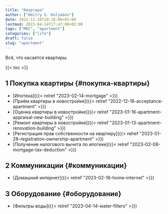 ```yaml
---
title: "Квартира"
author: ["Dmitry S. Kulyabov"]
date: 2022-12-16T19:18:00+03:00
lastmod: 2023-04-14T17:47:00+03:00
tags: ["MOC", "apartment"]
categories: ["life"]
draft: false
slug: "apartment"
---
```


Всё, что касается квартиры.

<!--more-->

{{< toc >}}


## <span class="section-num">1</span> Покупка квартиры {#покупка-квартиры}

-   [Ипотека]({{< relref "2023-02-14-mortgage" >}})
-   [Приём квартиры в новостройке]({{< relref "2022-12-16-acceptance-apartment" >}})
-   [Оценка квартиры в новостройке]({{< relref "2023-01-16-apartment-appraisal-new-building" >}})
-   [Ремонт квартиры в новостройке]({{< relref "2023-01-13-apartment-renovation-building" >}})
-   [Регистрация прав собственности на квартиру]({{< relref "2023-01-28-registration-ownership-apartment" >}})
-   [Получение налогового вычета по ипотеке]({{< relref "2023-02-08-mortgage-tax-deduction" >}})


## <span class="section-num">2</span> Коммуникации {#коммуникации}

-   [Домашний интернет]({{< relref "2023-02-16-home-internet" >}})


## <span class="section-num">3</span> Оборудование {#оборудование}

-   [Фильтры воды]({{< relref "2023-04-14-water-filters" >}})

